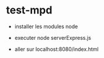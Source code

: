 # test-mpd


* installer les modules node

* executer node serverExpress.js

* aller sur localhost:8080/index.html
